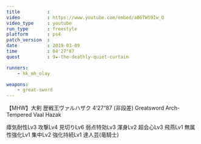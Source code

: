```yaml
---
title          :
video          : https://www.youtube.com/embed/aB6TW59Iw_Q
video_type     : youtube
run_type       : freestyle
platform       : ps4
patch_version  :
date           : 2019-03-09
time           : 04'27"87
quest          : 9★-the-deathly-quiet-curtain

runners:
    - hk_mh_olay

weapons:
    - great-sword
---
```

【MHW】大剣 歴戦王ヴァルハザク 4‘27“87 (非段差) Greatsword Arch-Tempered Vaal Hazak

瘴気耐性Lv3 攻撃Lv4 見切りLv6 弱点特効Lv3 渾身Lv2 超会心Lv3 飛燕Lv1 無属性強化Lv1 集中Lv2 強化持続Lv1 達人芸(竜騎士)

